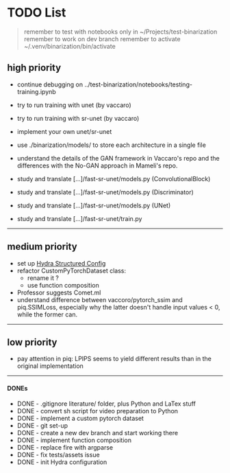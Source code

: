 TODO List
==========

> remember to test with notebooks only in ~/Projects/test-binarization
> remember to work on dev branch
> remember to activate ~/.venv/binarization/bin/activate

## high priority

- continue debugging on ../test-binarization/notebooks/testing-training.ipynb
- try to run training with unet (by vaccaro)
- try to run training with sr-unet (by vaccaro)
- implement your own unet/sr-unet

- use ./binarization/models/ to store each architecture in a single file
- understand the details of the GAN framework in Vaccaro's repo and the
    differences with the No-GAN approach in Mameli's repo.

- study and translate [...]/fast-sr-unet/models.py (ConvolutionalBlock)
- study and translate [...]/fast-sr-unet/models.py (Discriminator)
- study and translate [...]/fast-sr-unet/models.py (UNet)
- study and translate [...]/fast-sr-unet/train.py

---

## medium priority
- set up [Hydra Structured Config](https://hydra.cc/docs/advanced/terminology/#structured-config)
- refactor CustomPyTorchDataset class:
    - rename it ?
    - use function composition
- Professor suggests Comet.ml
- understand difference between vaccoro/pytorch\_ssim and piq.SSIMLoss,
    especially why the latter doesn't handle input values < 0, while the
    former can.

---

## low priority
- pay attention in piq: LPIPS seems to yield different results than in the
    original implementation

---

#### DONEs
- DONE - .gitignore literature/ folder, plus Python and LaTex stuff
- DONE - convert sh script for video preparation to Python
- DONE - implement a custom pytorch dataset
- DONE - git set-up
- DONE - create a new dev branch and start working there
- DONE - implement function composition
- DONE - replace fire with argparse
- DONE - fix tests/assets issue
- DONE - init Hydra configuration

